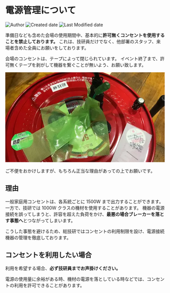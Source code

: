 # 電源管理について

![Author](https://img.shields.io/badge/Author-aKuad-brightgreen)
![Created date](https://img.shields.io/badge/Created-2022%2F08%2F14-blue)
![Last Modified date](https://img.shields.io/badge/Last%20Modified-2022%2F11%2F20-blue)

準備日なども含めた会場の使用期間中、基本的に**許可無くコンセントを使用することを禁止しております。**
これは、技研員だけでなく、他部署のスタッフ、来場者含めた全員にお願いをしております。

会場のコンセントは、テープによって閉じられています。
イベント終了まで、許可無くテープを剥がして機器を繋ぐことが無いよう、お願い致します。

![Closed socket](./power-manage_media/closed-socket.webp)

ご不便をおかけしますが、もちろん正当な理由があっての上でお願いです。

## 理由

一般家庭用コンセントは、各系統ごとに 1500W まで出力することができます。
一方で、技研では 1000W クラスの機材を使用することがあります。
機器の電源接続を誤ってしまうと、許容を超えた負荷をかけ、**最悪の場合ブレーカーを落とす事態へ**とつながってしまいます。

こうした事態を避けるため、総技研ではコンセントの利用制限を設け、電源接続機器の管理を徹底しております。

## コンセントを利用したい場合

利用を希望する場合、**必ず技研員までお声掛けください。**

電源の使用量に余裕がある時、機材の電源を落としている時などでは、コンセントの利用を許可できることがあります。
